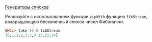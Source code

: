 [Генераторы списков](https://stepik.org/lesson/8328/step/3)

Реализуйте c использованием функции `zipWith` функцию `fibStream`, возвращающую бесконечный список чисел Фибоначчи.  
  
```haskell
GHCi> take 10 $ fibStream
[0,1,1,2,3,5,8,13,21,34]
```  


